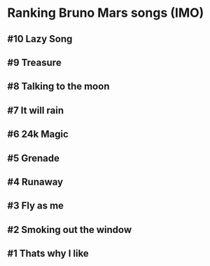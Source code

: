 # Ranking Bruno Mars songs (IMO)
## #10 Lazy Song
## #9 Treasure
## #8 Talking to the moon
## #7 It will rain
## #6 24k Magic
## #5 Grenade
## #4 Runaway
## #3 Fly as me 
## #2 Smoking out the window
## #1 Thats why I like
